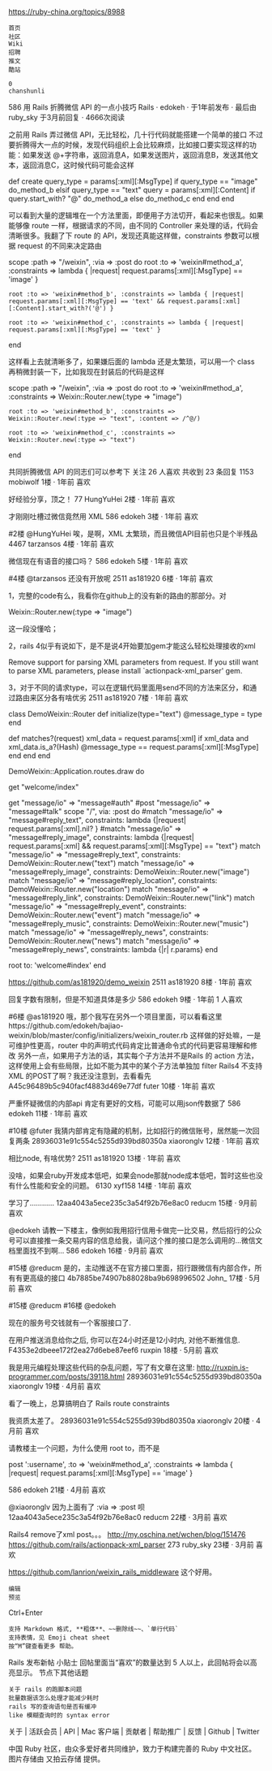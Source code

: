 https://ruby-china.org/topics/8988

    首页
    社区
    Wiki
    招聘
    推文
    酷站

    0
    chanshunli

586
用 Rails 折腾微信 API 的一点小技巧
Rails · edokeh · 于1年前发布 · 最后由 ruby_sky 于3月前回复 · 4666次阅读

之前用 Rails 弄过微信 API，无比轻松，几十行代码就能搭建一个简单的接口
不过要折腾得大一点的时候，发现代码组织上会比较麻烦，比如接口要实现这样的功能：如果发送 @+字符串，返回消息A，如果发送图片，返回消息B，发送其他文本，返回消息C，这时候代码可能会这样

def create
    query_type = params[:xml][:MsgType]
    if query_type == "image"
        do_method_b
    elsif query_type == "text"
        query = params[:xml][:Content]
        if query.start_with? "@"
            do_method_a
        else
            do_method_c
        end
    end
end

可以看到大量的逻辑堆在一个方法里面，即便用子方法切开，看起来也很乱。如果能够像 route 一样，根据请求的不同，由不同的 Controller 来处理的话，代码会清晰很多。我翻了下 route 的 API，发现还真能这样做，constraints 参数可以根据 request 的不同来决定路由

  scope :path => "/weixin", :via => :post do
    root :to => 'weixin#method_a', :constraints => lambda { |request| request.params[:xml][:MsgType] == 'image' }

    root :to => 'weixin#method_b', :constraints => lambda { |request| request.params[:xml][:MsgType] == 'text' && request.params[:xml][:Content].start_with?('@') }

    root :to => 'weixin#method_c', :constraints => lambda { |request| request.params[:xml][:MsgType] == 'text' }
  end

这样看上去就清晰多了，如果嫌后面的 lambda 还是太繁琐，可以用一个 class 再稍微封装一下，比如我现在封装后的代码是这样

  scope :path => "/weixin", :via => :post do
    root :to => 'weixin#method_a', :constraints => Weixin::Router.new(:type => "image")

    root :to => 'weixin#method_b', :constraints => Weixin::Router.new(:type => "text", :content => /^@/)

    root :to => 'weixin#method_c', :constraints => Weixin::Router.new(:type => "text")
  end

共同折腾微信 API 的同志们可以参考下
关注 26 人喜欢
共收到 23 条回复
1153
mobiwolf 1楼 · 1年前 喜欢

好经验分享，顶之！
77
HungYuHei 2楼 · 1年前 喜欢

才刚刚吐槽过微信竟然用 XML
586
edokeh 3楼 · 1年前 喜欢

#2楼 @HungYuHei
唉，是啊，XML 太繁琐，而且微信API目前也只是个半残品
4467
tarzansos 4楼 · 1年前 喜欢

微信现在有语音的接口吗？
586
edokeh 5楼 · 1年前 喜欢

#4楼 @tarzansos
还没有开放呢
2511
as181920 6楼 · 1年前 喜欢

1，完整的code有么，我看你在github上的没有新的路由的那部分。对

Weixin::Router.new(:type => "image")

这一段没懂哈；

2，rails 4似乎有说如下，是不是说4开始要加gem才能这么轻松处理接收的xml

Remove support for parsing XML parameters from request. If you still want to parse XML parameters, please install `actionpack-xml_parser' gem.

3，对于不同的请求type，可以在逻辑代码里面用send不同的方法来区分，和通过路由来区分各有啥优劣
2511
as181920 7楼 · 1年前 喜欢

class DemoWeixin::Router
  def initialize(type="text")
    @message_type = type
  end

  def matches?(request)
    xml_data = request.params[:xml]
    if xml_data and xml_data.is_a?(Hash)
      @message_type == request.params[:xml][:MsgType]
    end
  end
end

DemoWeixin::Application.routes.draw do

  get "welcome/index"

  get "message/io"   => "message#auth"
  #post "message/io"  => "message#talk"
  scope "/", via: :post do
    #match "message/io" => "message#reply_text", constraints: lambda {|request| request.params[:xml].nil? }
    #match "message/io" => "message#reply_image", constraints: lambda {|request| request.params[:xml] && request.params[:xml][:MsgType] == "text"}
    match "message/io" => "message#reply_text", constraints: DemoWeixin::Router.new("text")
    match "message/io" => "message#reply_image", constraints: DemoWeixin::Router.new("image")
    match "message/io" => "message#reply_location", constraints: DemoWeixin::Router.new("location")
    match "message/io" => "message#reply_link", constraints: DemoWeixin::Router.new("link")
    match "message/io" => "message#reply_event", constraints: DemoWeixin::Router.new("event")
    match "message/io" => "message#reply_music", constraints: DemoWeixin::Router.new("music")
    match "message/io" => "message#reply_news", constraints: DemoWeixin::Router.new("news")
    match "message/io" => "message#reply_news", constraints: lambda {|r| r.params}
  end

  root to: 'welcome#index'
end

https://github.com/as181920/demo_weixin
2511
as181920 8楼 · 1年前 喜欢

回复字数有限制，但是不知道具体是多少
586
edokeh 9楼 · 1年前 1 人喜欢

#6楼 @as181920
哦，那个我写在另外一个项目里面，可以看看这里https://github.com/edokeh/bajiao-weixin/blob/master/config/initializers/weixin_router.rb
这样做的好处嘛，一是可维护性更高，router 中的声明式代码肯定比普通命令式的代码更容易理解和修改
另外一点，如果用子方法的话，其实每个子方法并不是Rails 的 action 方法，这样使用上会有些局限，比如不能为其中的某个子方法单独加 filter
Rails4 不支持 XML 的POST了啊？我还没注意到，去看看先
A45c96489b5c940facf4883d469e77df
futer 10楼 · 1年前 喜欢

严重怀疑微信的内部api 肯定有更好的文档，可能可以用json传数据了
586
edokeh 11楼 · 1年前 喜欢

#10楼 @futer
我猜内部肯定有隐藏的机制，比如招行的微信账号，居然能一次回复两条
28936031e91c554c5255d939bd80350a
xiaoronglv 12楼 · 1年前 喜欢

相比node, 有啥优势?
2511
as181920 13楼 · 1年前 喜欢

没啥，如果会ruby开发成本低吧，如果会node那就node成本低吧，暂时这些也没有什么性能和安全的问题。
6130
xyf158 14楼 · 1年前 喜欢

学习了…………
12aa4043a5ece235c3a54f92b76e8ac0
reducm 15楼 · 9月前 喜欢

@edokeh 请教一下楼主，像例如我用招行信用卡做完一比交易，然后招行的公众号可以直接推一条交易内容的信息给我，请问这个推的接口是怎么调用的...微信文档里面找不到啊...
586
edokeh 16楼 · 9月前 喜欢

#15楼 @reducm
是的，主动推送不在官方接口里面，招行跟微信有内部合作，所有有更高级的接口
4b7885be74907b88028ba9b698996502
John_ 17楼 · 5月前 喜欢

#15楼 @reducm
#16楼 @edokeh

现在的服务号交钱就有一个客服接口了.

在用户推送消息给你之后, 你可以在24小时还是12小时内, 对他不断推信息.
F4353e2dbeee172f2ea27d6ebe87eef6
ruxpin 18楼 · 5月前 喜欢

我是用元编程处理这些代码的杂乱问题，写了有文章在这里: http://ruxpin.is-programmer.com/posts/39118.html
28936031e91c554c5255d939bd80350a
xiaoronglv 19楼 · 4月前 喜欢

看了一晚上，总算搞明白了 Rails route constraints

我资质太差了。
28936031e91c554c5255d939bd80350a
xiaoronglv 20楼 · 4月前 喜欢

请教楼主一个问题，为什么使用 root to，而不是

 post  ':username',  :to => 'weixin#method_a', :constraints => lambda { |request| request.params[:xml][:MsgType] == 'image' }

586
edokeh 21楼 · 4月前 喜欢

@xiaoronglv
因为上面有了 :via => :post 呗
12aa4043a5ece235c3a54f92b76e8ac0
reducm 22楼 · 3月前 喜欢

Rails4 remove了xml post。。。
http://my.oschina.net/wchen/blog/151476
https://github.com/rails/actionpack-xml_parser
273
ruby_sky 23楼 · 3月前 喜欢

https://github.com/lanrion/weixin_rails_middleware 这个好用。

    编辑
    预览


Ctrl+Enter

    支持 Markdown 格式, **粗体**、~~删除线~~、`单行代码`
    支持表情，见 Emoji cheat sheet
    按“M”键查看更多 帮助。

Rails
发布新帖
小贴士
回帖里面当“喜欢”的数量达到 5 人以上，此回帖将会以高亮显示。
节点下其他话题

    关于 rails 的跑脚本问题
    批量数据该怎么处理才能减少耗时
    rails 写的查询语句是否有缓冲
    like 模糊查询时的 syntax error

关于 | 活跃会员 | API | Mac 客户端 | 贡献者 | 帮助推广 | 反馈 | Github | Twitter

中国 Ruby 社区，由众多爱好者共同维护，致力于构建完善的 Ruby 中文社区。
图片存储由 又拍云存储 提供。


